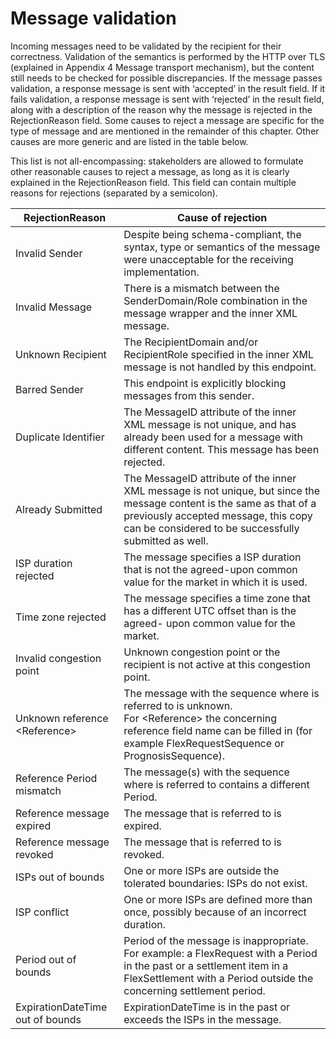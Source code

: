 # Message validation

Incoming messages need to be validated by the recipient for their correctness.
Validation of the semantics is performed by the HTTP over TLS (explained in Appendix 4 Message transport mechanism), but the content still needs to be checked for possible discrepancies.
If the message passes validation, a response message is sent with ‘accepted’ in the result field.
If it fails validation, a response message is sent with ‘rejected’ in the result field, along with a description of the reason why the message is rejected in the RejectionReason field.
Some causes to reject a message are specific for the type of message and are mentioned in the remainder of this chapter.
Other causes are more generic and are listed in the table below.

This list is not all-encompassing: stakeholders are allowed to formulate other reasonable causes to reject a message, as long as it is clearly explained in the RejectionReason field.
This field can contain multiple reasons for rejections (separated by a semicolon).

| RejectionReason                  | Cause of rejection                                                                                                                                                                                                    |
|----------------------------------|-----------------------------------------------------------------------------------------------------------------------------------------------------------------------------------------------------------------------|
| Invalid Sender                   | Despite being schema-compliant, the syntax, type or semantics of the message were unacceptable for the receiving implementation.                                                                                      |
| Invalid Message                  | There is a mismatch between the SenderDomain/Role combination in the message wrapper and the inner XML message.                                                                                                       |
| Unknown Recipient                | The RecipientDomain and/or RecipientRole specified in the inner XML message is not handled by this endpoint.                                                                                                          |
| Barred Sender                    | This endpoint is explicitly blocking messages from this sender.                                                                                                                                                       |
| Duplicate Identifier             | The MessageID attribute of the inner XML message is not unique, and has already been used for a message with different content. This message has been rejected.                                                       |
| Already Submitted                | The MessageID attribute of the inner XML message is not unique, but since the message content is the same as that of a previously accepted message, this copy can be considered to be successfully submitted as well. |
| ISP duration rejected            | The message specifies a ISP duration that is not the agreed-upon common value for the market in which it is used.                                                                                                     |
| Time zone rejected               | The message specifies a time zone that has a different UTC offset than is the agreed- upon common value for the market.                                                                                               |
| Invalid congestion point         | Unknown congestion point or the recipient is not active at this congestion point.                                                                                                                                     |
| Unknown reference <Reference\>  | The message with the sequence where is referred to is unknown.</br>For <Reference\> the concerning reference field name can be filled in (for example FlexRequestSequence or PrognosisSequence).                     |
| Reference Period mismatch        | The message(s) with the sequence where is referred to contains a different Period.                                                                                                                                    |
| Reference message expired        | The message that is referred to is expired.                                                                                                                                                                           |
| Reference message revoked        | The message that is referred to is revoked.                                                                                                                                                                           |
| ISPs out of bounds               | One or more ISPs are outside the tolerated boundaries: ISPs do not exist.                                                                                                                                             |
| ISP conflict                     | One or more ISPs are defined more than once, possibly because of an incorrect duration.                                                                                                                               |
| Period out of bounds             | Period of the message is inappropriate.</br>For example: a FlexRequest with a Period in the past or a settlement item in a FlexSettlement with a Period outside the concerning settlement period.                     |
| ExpirationDateTime out of bounds | ExpirationDateTime is in the past or exceeds the ISPs in the message.                                                                                                                                                 |
